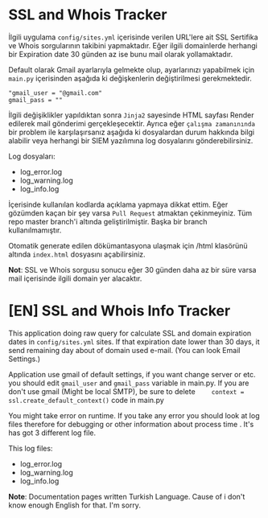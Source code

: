 # SSL and Whois Tracker

İlgili uygulama `config/sites.yml` içerisinde verilen URL'lere ait SSL Sertifika ve Whois sorgularının takibini yapmaktadır. Eğer ilgili domainlerde herhangi bir Expiration date 30 günden az ise bunu mail olarak yollamaktadır. 

Default olarak Gmail ayarlarıyla gelmekte olup, ayarlarınızı yapabilmek için `main.py` içerisinden aşağıda ki değişkenlerin değiştirilmesi gerekmektedir. 
```
"gmail_user = "@gmail.com" 
gmail_pass = ""
```

İlgili değişiklikler yapıldıktan sonra `Jinja2` sayesinde HTML sayfası Render edilerek mail gönderimi gerçekleşecektir. Ayrıca eğer `çalışma zamanınında`  bir problem ile karşılaşırsanız aşağıda ki dosyalardan durum hakkında bilgi alabilir veya herhangi bir SIEM yazılımına log dosyalarını gönderebilirsiniz.


Log dosyaları:
* log_error.log
* log_warning.log
* log_info.log


İçerisinde kullanılan kodlarda açıklama yapmaya dikkat ettim. Eğer gözümden kaçan bir şey varsa `Pull Request` atmaktan çekinmeyiniz. Tüm repo master branch'i altında geliştirilmiştir. Başka bir branch kullanılmamıştır.

Otomatik generate edilen dökümantasyona ulaşmak için /html klasörünü altında `index.html` dosyasını açabilirsiniz.

**Not**: SSL ve Whois sorgusu sonucu eğer 30 günden daha az bir süre varsa mail içerisinde ilgili domain yer alacaktır. 


# [EN] SSL and Whois Info Tracker
This application doing raw query for calculate SSL and domain expiration dates in `config/sites.yml` sites. If that expiration date lower than 30 days, it send remaining day about of domain used e-mail. (You can look Email Settings.)

Application use gmail of default settings, if you want change server or etc. you should edit `gmail_user` and `gmail_pass` variable in main.py. If you are don't use gmail (Might be local SMTP), be sure to delete `    context = ssl.create_default_context()` code in main.py



You might take error on runtime. If you take any error you should look at log files therefore for debugging or other information about process time . It's has got 3 different log file.

This log files:

* log_error.log
* log_warning.log
* log_info.log

**Note**: Documentation pages written Turkish Language. Cause of i don't know enough English for that. I'm sorry.

